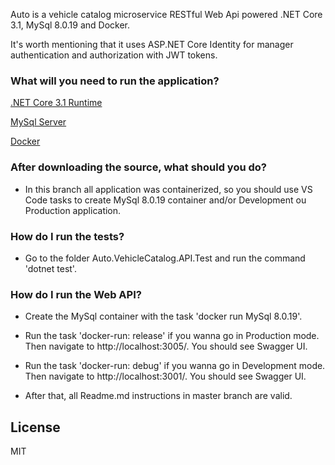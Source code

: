 
Auto is a vehicle catalog microservice RESTful Web Api powered .NET Core 3.1, MySql 8.0.19 and Docker.

It's worth mentioning that it uses ASP.NET Core Identity for manager authentication and authorization with JWT tokens.

### What will you need to run the application?

[.NET Core 3.1 Runtime](https://www.microsoft.com/net/core)

[MySql Server](https://dev.mysql.com/downloads/mysql/)

[Docker](https://www.docker.com/)

### After downloading the source, what should you do?

 - In this branch all application was containerized, so you should use VS Code tasks to create MySql 8.0.19 container and/or Development ou Production application.

 ### How do I run the tests?

 - Go to the folder Auto.VehicleCatalog.API.Test and run the command 'dotnet test'.

### How do I run the Web API?

 - Create the MySql container with the task 'docker run MySql 8.0.19'.

 - Run the task 'docker-run: release' if you wanna go in Production mode. Then navigate to http://localhost:3005/. You should see Swagger UI.

 - Run the task 'docker-run: debug' if you wanna go in Development mode. Then navigate to http://localhost:3001/. You should see Swagger UI.
 
- After that, all Readme.md instructions in master branch are valid.

License
----

MIT
